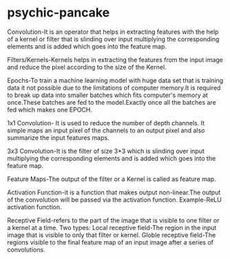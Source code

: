# psychic-pancake

Convolution-It is an operator that helps in extracting features with the help of a kernel or filter that is slinding over input multiplying the corresponding elements and is added which goes into the feature map.

Filters/Kernels-Kernels helps in extracting the features from the input image and reduce the pixel according to the size of the Kernel.

Epochs-To train a machine learning model with huge data set that is training data it not possible due to the limitations of computer memory.It is required to break up data into 
smaller batches which fits computer's memory at once.These batches are fed to the model.Exactly once all the batches are fed which makes one EPOCH.

1x1 Convolution- It is used to reduce the number of depth channels. It simple maps an input pixel of the channels to an output pixel and also summarize the input features maps.

3x3 Convolution-It is the filter of size 3*3 which is slinding over input multiplying the corresponding elements and is added which goes into the feature map.

Feature Maps-The output of the filter or a Kernel is called as feature map.

Activation Function-it is a function that makes output non-linear.The output of the convolution will be passed via the activation function.
Example-ReLU activation function.

Receptive Field-refers to the part of the image that is visible to one filter or a kernel at a time.
Two types:
Local receptive field-The region in the input image that is visible to only that filter or kernel.
Globle receptive field-The regions visible to the final feature map of an input image after a series of convolutions.
